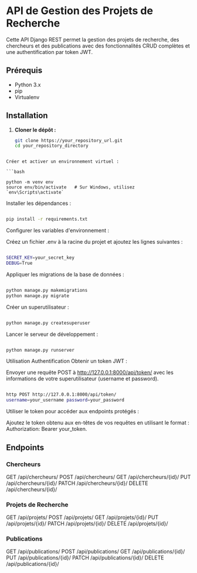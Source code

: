 # API de Gestion des Projets de Recherche

Cette API Django REST permet la gestion des projets de recherche, des chercheurs et des publications avec des fonctionnalités CRUD complètes et une authentification par token JWT.

## Prérequis

- Python 3.x
- pip
- Virtualenv

## Installation

1. **Cloner le dépôt :**

   ```bash
   git clone https://your_repository_url.git
   cd your_repository_directory
```

Créer et activer un environnement virtuel :

```bash

python -m venv env
source env/bin/activate   # Sur Windows, utilisez `env\Scripts\activate`
```
Installer les dépendances :

```bash

pip install -r requirements.txt
```
Configurer les variables d'environnement :

Créez un fichier .env à la racine du projet et ajoutez les lignes suivantes :

```bash

SECRET_KEY=your_secret_key
DEBUG=True
```
Appliquer les migrations de la base de données :

```bash

python manage.py makemigrations
python manage.py migrate
```
Créer un superutilisateur :

```bash

python manage.py createsuperuser
```
Lancer le serveur de développement :

```bash

python manage.py runserver
```
Utilisation
Authentification
Obtenir un token JWT :

Envoyer une requête POST à http://127.0.0.1:8000/api/token/ avec les informations de votre superutilisateur (username et password).

```bash

http POST http://127.0.0.1:8000/api/token/ 
username=your_username password=your_password
```
Utiliser le token pour accéder aux endpoints protégés :

Ajoutez le token obtenu aux en-têtes de vos requêtes en utilisant le format : Authorization: Bearer your_token.

## Endpoints
### Chercheurs

GET /api/chercheurs/
POST /api/chercheurs/
GET /api/chercheurs/{id}/
PUT /api/chercheurs/{id}/
PATCH /api/chercheurs/{id}/
DELETE /api/chercheurs/{id}/

### Projets de Recherche

GET /api/projets/
POST /api/projets/
GET /api/projets/{id}/
PUT /api/projets/{id}/
PATCH /api/projets/{id}/
DELETE /api/projets/{id}/

### Publications

GET /api/publications/
POST /api/publications/
GET /api/publications/{id}/
PUT /api/publications/{id}/
PATCH /api/publications/{id}/
DELETE /api/publications/{id}/